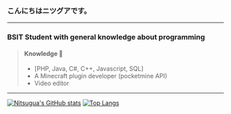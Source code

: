
### こんにちはニツグアです。
---
### BSIT Student with general knowledge about programming

> #### Knowledge :pencil:
> - [PHP, Java, C#, C++, Javascript, SQL]
> - A Minecraft plugin developer (pocketmine API)
>  - Video editor
---
[![Nitsugua's GitHub stats](https://github-readme-stats.vercel.app/api?username=Nitsuguaaa&show_icons=true&theme=tokyonight)](https://github.com/Nitsuguaaa) [![Top Langs](https://github-readme-stats.vercel.app/api/top-langs/?username=Nitsuguaaa&layout=compact)](https://github.com/Nitsuguaaa)
